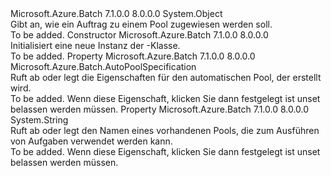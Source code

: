 <Type Name="PoolInformation" FullName="Microsoft.Azure.Batch.PoolInformation">
  <TypeSignature Language="C#" Value="public class PoolInformation" />
  <TypeSignature Language="ILAsm" Value=".class public auto ansi beforefieldinit PoolInformation extends System.Object" />
  <TypeSignature Language="DocId" Value="T:Microsoft.Azure.Batch.PoolInformation" />
  <TypeSignature Language="VB.NET" Value="Public Class PoolInformation" />
  <TypeSignature Language="F#" Value="type PoolInformation = class&#xA;    interface ITransportObjectProvider&lt;PoolInformation&gt;&#xA;    interface IPropertyMetadata&#xA;    interface IModifiable&#xA;    interface IReadOnly" />
  <AssemblyInfo>
    <AssemblyName>Microsoft.Azure.Batch</AssemblyName>
    <AssemblyVersion>7.1.0.0</AssemblyVersion>
    <AssemblyVersion>8.0.0.0</AssemblyVersion>
  </AssemblyInfo>
  <Base>
    <BaseTypeName>System.Object</BaseTypeName>
  </Base>
  <Interfaces />
  <Docs>
    <summary>
            Gibt an, wie ein Auftrag zu einem Pool zugewiesen werden soll.
            </summary>
    <remarks>To be added.</remarks>
  </Docs>
  <Members>
    <Member MemberName=".ctor">
      <MemberSignature Language="C#" Value="public PoolInformation ();" />
      <MemberSignature Language="ILAsm" Value=".method public hidebysig specialname rtspecialname instance void .ctor() cil managed" />
      <MemberSignature Language="DocId" Value="M:Microsoft.Azure.Batch.PoolInformation.#ctor" />
      <MemberSignature Language="VB.NET" Value="Public Sub New ()" />
      <MemberType>Constructor</MemberType>
      <AssemblyInfo>
        <AssemblyName>Microsoft.Azure.Batch</AssemblyName>
        <AssemblyVersion>7.1.0.0</AssemblyVersion>
        <AssemblyVersion>8.0.0.0</AssemblyVersion>
      </AssemblyInfo>
      <Parameters />
      <Docs>
        <summary>
            Initialisiert eine neue Instanz der <see cref="T:Microsoft.Azure.Batch.PoolInformation" />-Klasse.
            </summary>
        <remarks>To be added.</remarks>
      </Docs>
    </Member>
    <Member MemberName="AutoPoolSpecification">
      <MemberSignature Language="C#" Value="public Microsoft.Azure.Batch.AutoPoolSpecification AutoPoolSpecification { get; set; }" />
      <MemberSignature Language="ILAsm" Value=".property instance class Microsoft.Azure.Batch.AutoPoolSpecification AutoPoolSpecification" />
      <MemberSignature Language="DocId" Value="P:Microsoft.Azure.Batch.PoolInformation.AutoPoolSpecification" />
      <MemberSignature Language="VB.NET" Value="Public Property AutoPoolSpecification As AutoPoolSpecification" />
      <MemberSignature Language="F#" Value="member this.AutoPoolSpecification : Microsoft.Azure.Batch.AutoPoolSpecification with get, set" Usage="Microsoft.Azure.Batch.PoolInformation.AutoPoolSpecification" />
      <MemberType>Property</MemberType>
      <AssemblyInfo>
        <AssemblyName>Microsoft.Azure.Batch</AssemblyName>
        <AssemblyVersion>7.1.0.0</AssemblyVersion>
        <AssemblyVersion>8.0.0.0</AssemblyVersion>
      </AssemblyInfo>
      <ReturnValue>
        <ReturnType>Microsoft.Azure.Batch.AutoPoolSpecification</ReturnType>
      </ReturnValue>
      <Docs>
        <summary>
            Ruft ab oder legt die Eigenschaften für den automatischen Pool, der erstellt wird.
            </summary>
        <value>To be added.</value>
        <remarks>
            Wenn diese Eigenschaft, klicken Sie dann festgelegt ist <see cref="P:Microsoft.Azure.Batch.PoolInformation.PoolId" /> unset belassen werden müssen.
            </remarks>
      </Docs>
    </Member>
    <Member MemberName="PoolId">
      <MemberSignature Language="C#" Value="public string PoolId { get; set; }" />
      <MemberSignature Language="ILAsm" Value=".property instance string PoolId" />
      <MemberSignature Language="DocId" Value="P:Microsoft.Azure.Batch.PoolInformation.PoolId" />
      <MemberSignature Language="VB.NET" Value="Public Property PoolId As String" />
      <MemberSignature Language="F#" Value="member this.PoolId : string with get, set" Usage="Microsoft.Azure.Batch.PoolInformation.PoolId" />
      <MemberType>Property</MemberType>
      <AssemblyInfo>
        <AssemblyName>Microsoft.Azure.Batch</AssemblyName>
        <AssemblyVersion>7.1.0.0</AssemblyVersion>
        <AssemblyVersion>8.0.0.0</AssemblyVersion>
      </AssemblyInfo>
      <ReturnValue>
        <ReturnType>System.String</ReturnType>
      </ReturnValue>
      <Docs>
        <summary>
            Ruft ab oder legt den Namen eines vorhandenen Pools, die zum Ausführen von Aufgaben verwendet werden kann.
            </summary>
        <value>To be added.</value>
        <remarks>
            Wenn diese Eigenschaft, klicken Sie dann festgelegt ist <see cref="P:Microsoft.Azure.Batch.PoolInformation.AutoPoolSpecification" /> unset belassen werden müssen.
            </remarks>
      </Docs>
    </Member>
  </Members>
</Type>
